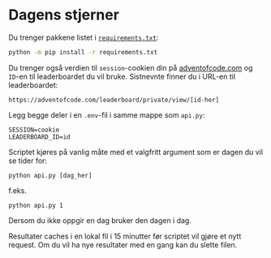 # Dagens stjerner

Du trenger pakkene listet i [`requirements.txt`](/requirements.txt):
```bash
python -m pip install -r requirements.txt
```
Du trenger også verdien til `session`-cookien din på [adventofcode.com](https://adventofcode.com) og `ID`-en til leaderboardet du vil bruke. Sistnevnte finner du i URL-en til leaderboardet:
```
https://adventofcode.com/leaderboard/private/view/[id-her]
```
Legg begge deler i en `.env`-fil i samme mappe som `api.py`:
```env
SESSION=cookie
LEADERBOARD_ID=id
```

Scriptet kjøres på vanlig måte med et valgfritt argument som er dagen du vil se tider for:
```
python api.py [dag_her]
```
f.eks.
```
python api.py 1
```
Dersom du ikke oppgir en dag bruker den dagen i dag.

Resultater caches i en lokal fil i 15 minutter før scriptet vil gjøre et nytt request. Om du vil ha nye resultater med en gang kan du slette filen.